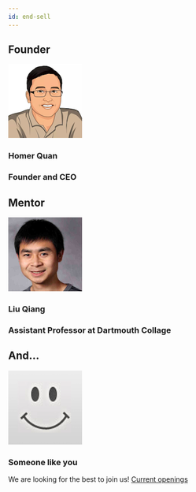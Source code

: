 ```yaml
---
id: end-sell
---
```


## Founder

<div class="pure-g">
<div class="pure-u-1 pure-u-md-1-1">
<a href="https://www.linkedin.com/in/homerquan" target="_blank"><img src="/user/pages/02.team/_6_generic/homer.png" class="circle"></a>
<h3> Homer Quan </h3>
<h3> Founder and CEO </h3>
<p>
<a href="https://www.facebook.com/homerquan"><i class="fa fa-facebook"></i></a>
<a href="https://www.linkedin.com/in/homerquan"><i class="fa fa-linkedin"></i></a>
</p>
</div>
</div>

## Mentor

<div class="pure-g">
<div class="pure-u-1 pure-u-md-1-1">
<a href="http://www.cs.dartmouth.edu/~qliu/" target="_blank"><img src="/user/pages/02.team/_6_generic/liuqiang.png" class="circle"></a>
<h3> </h3>
<h3> Liu Qiang </h3>
<h3>Assistant Professor at Dartmouth Collage  </h3>
<p> 
<a href="http://www.cs.dartmouth.edu/~qliu/"><i class="fa fa-university "></i></a>
</p>
</div>
</div>

## And...

<div class="pure-g">
<div class="pure-u-1 pure-u-md-1-1">
<a href="http://www.cs.dartmouth.edu/~qliu/" target="_blank"><img src="/user/pages/02.team/_6_generic/add.png" class="circle"></a>
<h3> Someone like you </h3>
<p> We are looking for the best to join us! <a href="https://angel.co/reflen-inc/jobs" target="_blank">Current openings</a></p>
</div>
</div>

